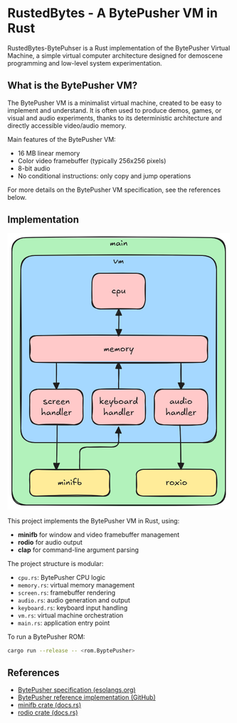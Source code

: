 # RustedBytes - A BytePusher VM in Rust

RustedBytes-BytePuhser is a Rust implementation of the BytePusher Virtual Machine, a simple virtual computer architecture designed for demoscene programming and low-level system experimentation.

## What is the BytePusher VM?

The BytePusher VM is a minimalist virtual machine, created to be easy to implement and understand. It is often used to produce demos, games, or visual and audio experiments, thanks to its deterministic architecture and directly accessible video/audio memory.

Main features of the BytePusher VM:

- 16 MB linear memory
- Color video framebuffer (typically 256x256 pixels)
- 8-bit audio
- No conditional instructions: only copy and jump operations

For more details on the BytePusher VM specification, see the references below.

## Implementation

![RustedBytes - BytePusher VM architecture](docs/components.png)

This project implements the BytePusher VM in Rust, using:

- **minifb** for window and video framebuffer management
- **rodio** for audio output
- **clap** for command-line argument parsing

The project structure is modular:

- `cpu.rs`: BytePusher CPU logic
- `memory.rs`: virtual memory management
- `screen.rs`: framebuffer rendering
- `audio.rs`: audio generation and output
- `keyboard.rs`: keyboard input handling
- `vm.rs`: virtual machine orchestration
- `main.rs`: application entry point

To run a BytePusher ROM:

```sh
cargo run --release -- <rom.ByptePusher>
```

## References

- [BytePusher specification (esolangs.org)](https://esolangs.org/wiki/BytePusher)
- [BytePusher reference implementation (GitHub)](https://github.com/gwern/BytePusher)
- [minifb crate (docs.rs)](https://docs.rs/minifb/)
- [rodio crate (docs.rs)](https://docs.rs/rodio/)
